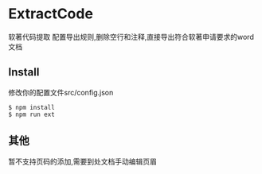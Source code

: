 # ExtractCode
软著代码提取
配置导出规则,删除空行和注释,直接导出符合软著申请要求的word文档
## Install
修改你的配置文件src/config.json
```
$ npm install 
$ npm run ext

```

## 其他
暂不支持页码的添加,需要到处文档手动编辑页眉